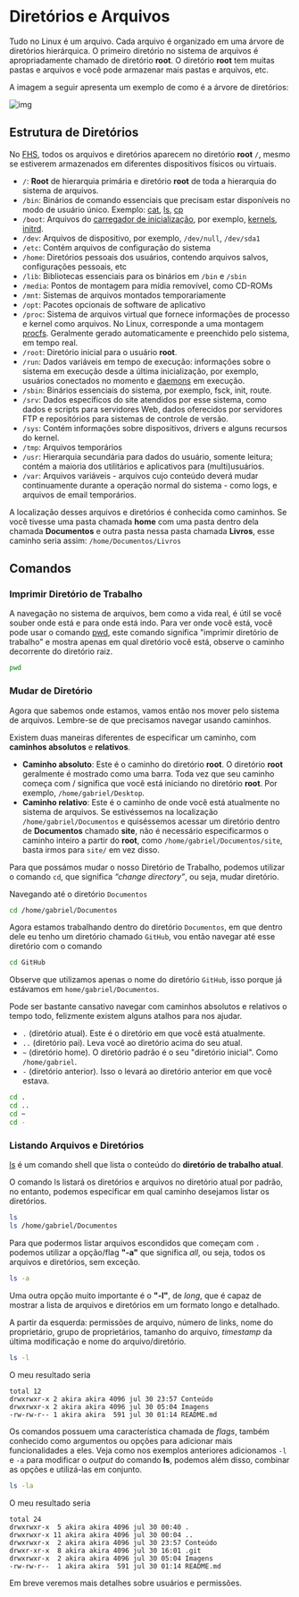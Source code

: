 # Diretórios e Arquivos

Tudo no Linux é um arquivo. Cada arquivo é organizado em uma árvore de diretórios hierárquica. O primeiro diretório no sistema de arquivos é apropriadamente chamado de diretório **root**. O diretório **root** tem muitas pastas e arquivos e você pode armazenar mais pastas e arquivos, etc. 

A imagem a seguir apresenta um exemplo de como é a árvore de diretórios:

![img](https://raw.githubusercontent.com/the-akira/Comandos-Bash/master/Imagens/linux-filesystem.png)

## Estrutura de Diretórios

No [FHS](https://en.wikipedia.org/wiki/Filesystem_Hierarchy_Standard), todos os arquivos e diretórios aparecem no diretório **root** `/`, mesmo se estiverem armazenados em diferentes dispositivos físicos ou virtuais.

- `/`: **Root** de hierarquia primária e diretório **root** de toda a hierarquia do sistema de arquivos.
- `/bin`: Binários de comando essenciais que precisam estar disponíveis no modo de usuário único. Exemplo: [cat](https://en.wikipedia.org/wiki/Cat_(Unix)), [ls](https://en.wikipedia.org/wiki/Ls), [cp](https://en.wikipedia.org/wiki/Cp_(Unix))
- `/boot`: Arquivos do [carregador de inicialização](https://en.wikipedia.org/wiki/Boot_loader), por exemplo, [kernels](https://en.wikipedia.org/wiki/Kernel_(computer_science)), [initrd](https://en.wikipedia.org/wiki/Initrd).
- `/dev`: Arquivos de dispositivo, por exemplo, `/dev/null`, `/dev/sda1`
- `/etc`: Contém arquivos de configuração do sistema
- `/home`: Diretórios pessoais dos usuários, contendo arquivos salvos, configurações pessoais, etc
- `/lib`: Bibliotecas essenciais para os binários em `/bin` e `/sbin`
- `/media`: Pontos de montagem para mídia removível, como CD-ROMs
- `/mnt`: Sistemas de arquivos montados temporariamente
- `/opt`: Pacotes opcionais de software de aplicativo
- `/proc`: Sistema de arquivos virtual que fornece informações de processo e kernel como arquivos. No Linux, corresponde a uma montagem [procfs](https://en.wikipedia.org/wiki/Procfs). Geralmente gerado automaticamente e preenchido pelo sistema, em tempo real.
- `/root`: Diretório inicial para o usuário **root**.
- `/run`: Dados variáveis em tempo de execução: informações sobre o sistema em execução desde a última inicialização, por exemplo, usuários conectados no momento e [daemons](https://en.wikipedia.org/wiki/Daemon_(computer_software)) em execução.
- `/sbin`: Binários essenciais do sistema, por exemplo, fsck, init, route.
- `/srv`: Dados específicos do site atendidos por esse sistema, como dados e scripts para servidores Web, dados oferecidos por servidores FTP e repositórios para sistemas de controle de versão.
- `/sys`: Contém informações sobre dispositivos, drivers e alguns recursos do kernel.
- `/tmp`: Arquivos temporários
- `/usr`: Hierarquia secundária para dados do usuário, somente leitura; contém a maioria dos utilitários e aplicativos para (multi)usuários.
- `/var`: Arquivos variáveis - arquivos cujo conteúdo deverá mudar continuamente durante a operação normal do sistema - como logs, e arquivos de email temporários.

A localização desses arquivos e diretórios é conhecida como caminhos. Se você tivesse uma pasta chamada **home** com uma pasta dentro dela chamada **Documentos** e outra pasta nessa pasta chamada **Livros**, esse caminho seria assim: `/home/Documentos/Livros`

## Comandos

### Imprimir Diretório de Trabalho

A navegação no sistema de arquivos, bem como a vida real, é útil se você souber onde está e para onde está indo. Para ver onde você está, você pode usar o comando [pwd](https://en.wikipedia.org/wiki/Pwd), este comando significa "imprimir diretório de trabalho" e mostra apenas em qual diretório você está, observe o caminho decorrente do diretório raiz.

```bash
pwd 
```

### Mudar de Diretório

Agora que sabemos onde estamos, vamos então nos mover pelo sistema de arquivos. Lembre-se de que precisamos navegar usando caminhos. 

Existem duas maneiras diferentes de especificar um caminho, com **caminhos absolutos** e **relativos**.

- **Caminho absoluto**: Este é o caminho do diretório **root**. O diretório **root** geralmente é mostrado como uma barra. Toda vez que seu caminho começa com / significa que você está iniciando no diretório **root**. Por exemplo, `/home/gabriel/Desktop`.
- **Caminho relativo**: Este é o caminho de onde você está atualmente no sistema de arquivos. Se estivéssemos na localização `/home/gabriel/Documentos` e quiséssemos acessar um diretório dentro de **Documentos** chamado **site**, não é necessário especificarmos o caminho inteiro a partir do **root**, como `/home/gabriel/Documentos/site`, basta irmos para `site/` em vez disso.

Para que possámos mudar o nosso Diretório de Trabalho, podemos utilizar o comando `cd`, que significa *“change directory”*, ou seja, mudar diretório.

Navegando até o diretório `Documentos`

```bash
cd /home/gabriel/Documentos
```

Agora estamos trabalhando dentro do diretório `Documentos`, em que dentro dele eu tenho um diretório chamado `GitHub`, vou então navegar até esse diretório com o comando

```bash
cd GitHub
```

Observe que utilizamos apenas o nome do diretório `GitHub`, isso porque já estávamos em `home/gabriel/Documentos`.

Pode ser bastante cansativo navegar com caminhos absolutos e relativos o tempo todo, felizmente existem alguns atalhos para nos ajudar.

- `.` (diretório atual). Este é o diretório em que você está atualmente.
- `..` (diretório pai). Leva você ao diretório acima do seu atual.
- `~` (diretório home). O diretório padrão é o seu "diretório inicial". Como `/home/gabriel`.
- `-` (diretório anterior). Isso o levará ao diretório anterior em que você estava.

```bash
cd . 
cd ..
cd ~ 
cd - 
```

### Listando Arquivos e Diretórios

[ls](https://www.rapidtables.com/code/linux/ls.html) é um comando shell que lista o conteúdo do **diretório de trabalho atual**.

O comando ls listará os diretórios e arquivos no diretório atual por padrão, no entanto, podemos especificar em qual caminho desejamos listar os diretórios.

```bash
ls 
ls /home/gabriel/Documentos
```

Para que podermos listar arquivos escondidos que começam com `.` podemos utilizar a opção/flag **"-a"** que significa *all*, ou seja, todos os arquivos e diretórios, sem exceção.

```bash
ls -a
```

Uma outra opção muito importante é o **"-l"**, de *long*, que é capaz de mostrar a lista de arquivos e diretórios em um formato longo e detalhado.

A partir da esquerda: permissões de arquivo, número de links, nome do proprietário, grupo de proprietários, tamanho do arquivo, *timestamp* da última modificação e nome do arquivo/diretório.

```bash
ls -l
```

O meu resultado seria

```
total 12
drwxrwxr-x 2 akira akira 4096 jul 30 23:57 Conteúdo
drwxrwxr-x 2 akira akira 4096 jul 30 05:04 Imagens
-rw-rw-r-- 1 akira akira  591 jul 30 01:14 README.md
```

Os comandos possuem uma característica chamada de *flags*, também conhecido como argumentos ou opções para adicionar mais funcionalidades a eles. Veja como nos exemplos anteriores adicionamos `-l` e `-a` para modificar o *output* do comando **ls**, podemos além disso, combinar as opções e utilizá-las em conjunto.

```bash
ls -la
```

O meu resultado seria

```
total 24
drwxrwxr-x  5 akira akira 4096 jul 30 00:40 .
drwxrwxr-x 11 akira akira 4096 jul 30 00:04 ..
drwxrwxr-x  2 akira akira 4096 jul 30 23:57 Conteúdo
drwxr-xr-x  8 akira akira 4096 jul 30 16:01 .git
drwxrwxr-x  2 akira akira 4096 jul 30 05:04 Imagens
-rw-rw-r--  1 akira akira  591 jul 30 01:14 README.md
```

Em breve veremos mais detalhes sobre usuários e permissões.
